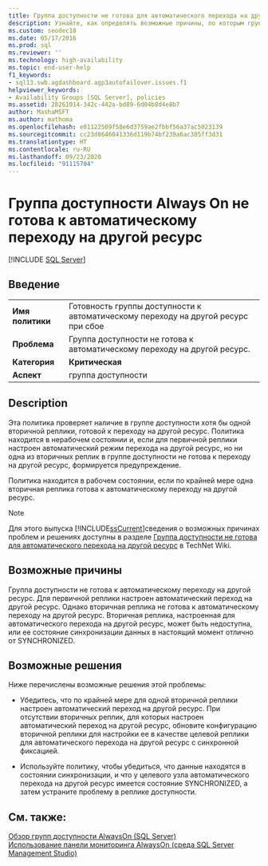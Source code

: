 ```yaml
---
title: Группа доступности не готова для автоматического перехода на другой ресурс
description: Узнайте, как определять возможные причины, по которым группа доступности Always On может быть не готова к отработке отказа.
ms.custom: seodec18
ms.date: 05/17/2016
ms.prod: sql
ms.reviewer: ''
ms.technology: high-availability
ms.topic: end-user-help
f1_keywords:
- sql13.swb.agdashboard.agp3autofailover.issues.f1
helpviewer_keywords:
- Availability Groups [SQL Server], policies
ms.assetid: 28261014-342c-442a-bd89-6d04b8d4e8b7
author: MashaMSFT
ms.author: mathoma
ms.openlocfilehash: e01122509f58e6d3759ae2fbbf56a37ac5023139
ms.sourcegitcommit: cc23d8646041336d119b74bf239a6ac305ff3d31
ms.translationtype: HT
ms.contentlocale: ru-RU
ms.lasthandoff: 09/23/2020
ms.locfileid: "91115704"
---
```

# <a name="always-on-availability-group-is-not-ready-for-automatic-failover"></a>Группа доступности Always On не готова к автоматическому переходу на другой ресурс
[!INCLUDE [SQL Server](../../../includes/applies-to-version/sqlserver.md)]
    
## <a name="introduction"></a>Введение  
  
|||  
|-|-|  
|**Имя политики**|Готовность группы доступности к автоматическому переходу на другой ресурс при сбое|  
|**Проблема**|Группа доступности не готова к автоматическому переходу на другой ресурс.|  
|**Категория**|**Критическая**|  
|**Аспект**|группа доступности|  
  
## <a name="description"></a>Description  
 Эта политика проверяет наличие в группе доступности хотя бы одной вторичной реплики, готовой к переходу на другой ресурс. Политика находится в нерабочем состоянии и, если для первичной реплики настроен автоматический режим перехода на другой ресурс, но ни одна из вторичных реплик в группе доступности не готова к переходу на другой ресурс, формируется предупреждение.  
  
 Политика находится в рабочем состоянии, если по крайней мере одна вторичная реплика готова к автоматическому переходу на другой ресурс.  
  
> [!NOTE]  
>  Для этого выпуска [!INCLUDE[ssCurrent](../../../includes/sscurrent-md.md)]сведения о возможных причинах проблем и решениях доступны в разделе [Группа доступности не готова для автоматического перехода на другой ресурс](https://go.microsoft.com/fwlink/p/?LinkId=220851) в TechNet Wiki.  
  
## <a name="possible-causes"></a>Возможные причины  
 Группа доступности не готова к автоматическому переходу на другой ресурс. Для первичной реплики настроен автоматический переход на другой ресурс. Однако вторичная реплика не готова к автоматическому переходу на другой ресурс. Вторичная реплика, настроенная для автоматического перехода на другой ресурс, может быть недоступна, или ее состояние синхронизации данных в настоящий момент отлично от SYNCHRONIZED.  
  
## <a name="possible-solutions"></a>Возможные решения  
 Ниже перечислены возможные решения этой проблемы:  
  
-   Убедитесь, что по крайней мере для одной вторичной реплики настроен автоматический переход на другой ресурс. При отсутствии вторичных реплик, для которых настроен автоматический переход на другой ресурс, обновите конфигурацию вторичной реплики для настройки ее в качестве целевой реплики для автоматического перехода на другой ресурс с синхронной фиксацией.  
  
-   Используйте политику, чтобы убедиться, что данные находятся в состоянии синхронизации, и что у целевого узла автоматического перехода на другой ресурс имеется состояние SYNCHRONIZED, а затем устраните проблему в реплике доступности.  
  
## <a name="see-also"></a>См. также:  
 [Обзор групп доступности AlwaysOn (SQL Server)](../../../database-engine/availability-groups/windows/overview-of-always-on-availability-groups-sql-server.md)   
 [Использование панели мониторинга AlwaysOn (среда SQL Server Management Studio)](../../../database-engine/availability-groups/windows/use-the-always-on-dashboard-sql-server-management-studio.md)  
  
  
